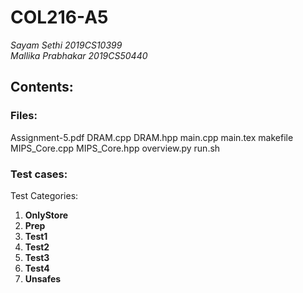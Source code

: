# COL216-A5 #
_Sayam Sethi        2019CS10399_\
_Mallika Prabhakar  2019CS50440_

## Contents: ##

### Files: ###
Assignment-5.pdf
DRAM.cpp
DRAM.hpp
main.cpp
main.tex
makefile
MIPS_Core.cpp
MIPS_Core.hpp
overview.py
run.sh

### Test cases: ###
Test Categories:
1. **OnlyStore**
2. **Prep**
3. **Test1**
4. **Test2**
5. **Test3**
6. **Test4**
7. **Unsafes**
